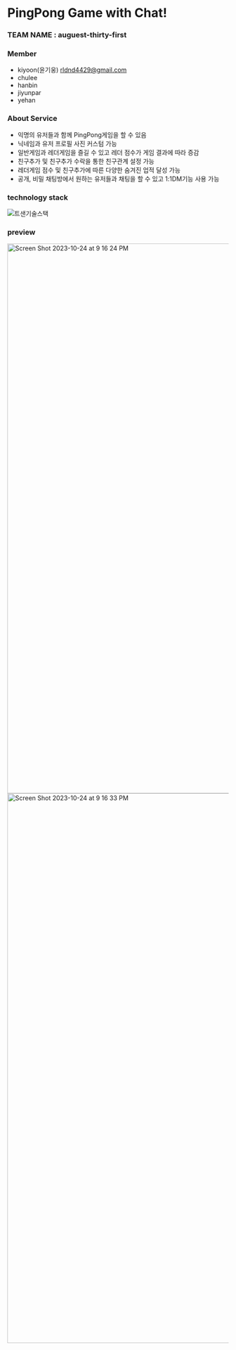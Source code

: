 # PingPong Game with Chat!

### TEAM NAME : auguest-thirty-first
### Member
* kiyoon(윤기웅) rldnd4429@gmail.com
* chulee
* hanbin
* jiyunpar
* yehan
###

### About Service
* 익명의 유저들과 함께 PingPong게임을 할 수 있음
* 닉네임과 유저 프로필 사진 커스텀 가능
* 일반게임과 레더게임을 즐길 수 있고 레더 점수가 게임 결과에 따라 증감
* 친구추가 및 친구추가 수락을 통한 친구관계 설정 가능
* 레더게임 점수 및 친구추가에 따른 다양한 숨겨진 업적 달성 가능
* 공개, 비밀 채팅방에서 원하는 유저들과 채팅을 할 수 있고 1:1DM기능 사용 가능
###

### technology stack
![트샌기술스택](https://github.com/august-thirty-first/backend/assets/90519259/a9df7756-41ea-4e95-a142-1b6a4e2ffc53)
### preview
<img width="1251" alt="Screen Shot 2023-10-24 at 9 16 24 PM" src="https://github.com/yoonkiung/ft_transcendence_backend/assets/90519259/598557ce-39a8-47a6-a958-c0083e4f7799">
<img width="1251" alt="Screen Shot 2023-10-24 at 9 16 33 PM" src="https://github.com/yoonkiung/ft_transcendence_backend/assets/90519259/942b9a84-86ca-474b-a5bf-b08bef7bedb9">
